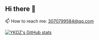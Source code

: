 ## Hi there 👋

📫 How to reach me: 3070799584@qq.com

[![YKDZ's GitHub stats](https://github-readme-stats.vercel.app/api?username=YKDZ)](https://github.com/anuraghazra/github-readme-stats)
